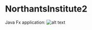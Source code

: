 # NorthantsInstitute2

Java Fx application:
![alt text](http://www.computing.northampton.ac.uk/~16442932/images/screen.png "Logo Title Text 1")
